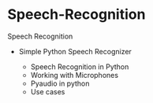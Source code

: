 # Speech-Recognition
Speech Recognition

- Simple Python Speech Recognizer

    - Speech Recognition in Python
    - Working with Microphones
    - Pyaudio in python
    - Use cases


